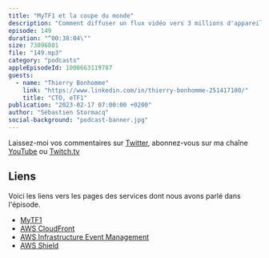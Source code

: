 ```yaml
---
title: "MyTF1 et la coupe du monde"
description: "Comment diffuser un flux vidéo vers 3 millions d'appareils: Tout le monde a regardé au moins un match pendant la coupe du monde de football en 2022. MyTF1 utilise AWS pour déployer ses services. Dans cet épisode, nous parlons de l'architecture technique derrière MyTF1, des 6 mois de préparation de l'ensemble des systèmes et des équipes, des procédures mises en place pendant la diffusion pour assurer la meilleure expérience pour les téléspectateurs. Comment assurer une bonne expérience à 3.2 millions d'appareils en même temps, gérer 5000 nouvelles connections par seconde et comment délivrer un flux vidéo de 3.6 Tbs. A terme, l'objectif du streaming c'est de suppléer la diffusion hertzienne."
episode: 149
duration: "“00:38:04\""
size: 73096801
file: "149.mp3"
category: "podcasts"
appleEpisodeId: 1000663119787
guests:
  - name: "Thierry Bonhomme"
    link: "https://www.linkedin.com/in/thierry-bonhomme-251417100/"
    title: "CTO, eTF1"
publication: "2023-02-17 07:00:00 +0200"
author: "Sébastien Stormacq"
social-background: "podcast-banner.jpg"
---
```


Laissez-moi vos commentaires sur [Twitter](https://twitter.com/sebsto), abonnez-vous sur ma chaîne [YouTube](https://www.youtube.com/sebsto) ou [Twitch.tv](https://www.twitch.tv/sebAWS)

## Liens

Voici les liens vers les pages des services dont nous avons parlé dans l'épisode.

- [MyTF1](https://www.tf1.fr)
- [AWS CloudFront](https://aws.amazon.com/cloudfront/)
- [AWS Infrastructure Event Management](https://aws.amazon.com/premiumsupport/programs/iem/)
- [AWS Shield](https://aws.amazon.com/shield/)